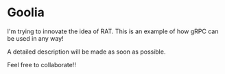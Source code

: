 # Goolia
I'm trying to innovate the idea of RAT. This is an example of how gRPC can be used in any way!

A detailed description will be made as soon as possible.

Feel free to collaborate!!
